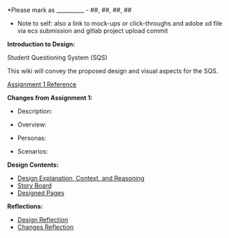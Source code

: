 *Please mark as __________ - ##, ##, ##, ##
* Note to self: also a link to mock-ups or click-throughs and adobe xd file via ecs submission and gitlab project upload commit

**Introduction to Design:**

Student Questioning System (SQS)

This wiki will convey the proposed design and visual aspects for the SQS. 

[Assignment 1 Reference](https://gitlab.ecs.vuw.ac.nz/andrewelli/swen-303/-/wikis/Assignment-1-Home)

**Changes from Assignment 1:**

*  Description:

*  Overview:

*  Personas:

*  Scenarios:

**Design Contents:**

*  [Design Explanation, Context, and Reasoning](https://gitlab.ecs.vuw.ac.nz/andrewelli/swen-303/-/wikis/Design/Design-Explanation)
*  [Story Board](https://gitlab.ecs.vuw.ac.nz/andrewelli/swen-303/-/wikis/Design/Story-Board)
*  [Designed Pages](https://gitlab.ecs.vuw.ac.nz/andrewelli/swen-303/-/wikis/Design/Designed-Pages)


**Reflections:**
*  [Design Reflection](https://gitlab.ecs.vuw.ac.nz/andrewelli/swen-303/-/wikis/Reflections/Design-Reflection)
*  [Changes Reflection](https://gitlab.ecs.vuw.ac.nz/andrewelli/swen-303/-/wikis/Reflections/Changes-Reflection)